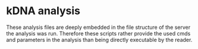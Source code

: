 
# kDNA analysis

These analysis files are deeply embedded in the file structure of the server the analysis was run.
Therefore these scripts rather provide the used cmds and parameters in the analysis than being directly executable by the reader.


